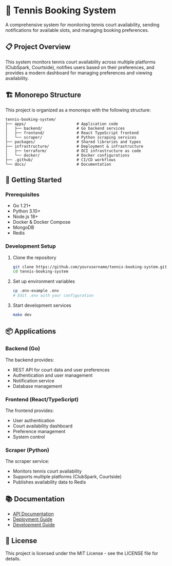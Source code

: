 # 🎾 Tennis Booking System

A comprehensive system for monitoring tennis court availability, sending notifications for available slots, and managing booking preferences.

## 📋 Project Overview

This system monitors tennis court availability across multiple platforms (ClubSpark, Courtside), notifies users based on their preferences, and provides a modern dashboard for managing preferences and viewing availability.

## 🏗️ Monorepo Structure

This project is organized as a monorepo with the following structure:

```
tennis-booking-system/
├── apps/                      # Application code
│   ├── backend/               # Go backend services
│   ├── frontend/              # React TypeScript frontend
│   └── scraper/               # Python scraping services
├── packages/                  # Shared libraries and types
├── infrastructure/            # Deployment & infrastructure
│   ├── terraform/             # OCI infrastructure as code
│   └── docker/                # Docker configurations
├── .github/                   # CI/CD workflows
└── docs/                      # Documentation
```

## 🚀 Getting Started

### Prerequisites

- Go 1.21+
- Python 3.10+
- Node.js 18+
- Docker & Docker Compose
- MongoDB
- Redis

### Development Setup

1. Clone the repository
   ```bash
   git clone https://github.com/yourusername/tennis-booking-system.git
   cd tennis-booking-system
   ```

2. Set up environment variables
   ```bash
   cp .env-example .env
   # Edit .env with your configuration
   ```

3. Start development services
   ```bash
   make dev
   ```

## 📦 Applications

### Backend (Go)

The backend provides:
- REST API for court data and user preferences
- Authentication and user management
- Notification service
- Database management

### Frontend (React/TypeScript)

The frontend provides:
- User authentication
- Court availability dashboard
- Preference management
- System control

### Scraper (Python)

The scraper service:
- Monitors tennis court availability
- Supports multiple platforms (ClubSpark, Courtside)
- Publishes availability data to Redis

## 📚 Documentation

- [API Documentation](docs/api.md)
- [Deployment Guide](docs/deployment.md)
- [Development Guide](docs/development.md)

## 📄 License

This project is licensed under the MIT License - see the LICENSE file for details. 